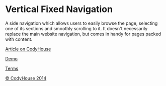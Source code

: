 Vertical Fixed Navigation
=========

A side navigation which allows users to easily browse the page, selecting one of its sections and smoothly scrolling to it. It doesn't necessarily replace the main website navigation, but comes in handy for pages packed with content.

[Article on CodyHouse](http://codyhouse.co/gem/vertical-fixed-navigation/)

[Demo](http://codyhouse.co/demo/vertical-fixed-navigation/index.html)
 
[Terms](http://codyhouse.co/terms/)


[© CodyHouse 2014](http://codyhouse.co/)
